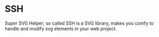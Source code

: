 # SSH
Super SVG Helper; so called SSH is a SVG library, makes you comfy  to handle and modify svg elements in your web project.

